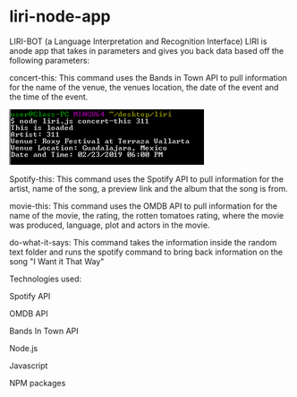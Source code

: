 # liri-node-app

LIRI-BOT (a Language Interpretation and Recognition Interface)
LIRI is anode app that takes in parameters and gives you back data based off the following parameters:


concert-this: This command uses the Bands in Town API to pull information for the name of the venue, the venues location, the date of the event and the time of the event. 

![Image of concert-this](https://github.com/Bcarterwaites/liri-node-app/blob/master/images/concert-this.png)

Spotify-this: This command uses the Spotify API to pull information for the artist, name of the song, a preview link  and the album that the song is from.

movie-this:  This command uses the OMDB API to pull information for the name of the movie, the rating, the rotten tomatoes rating, where the movie was produced, language, plot and actors in the movie.  


do-what-it-says:  This command takes the information inside the random text folder and runs the spotify command to bring back information on the song "I Want it That Way"

Technologies used:

Spotify API

OMDB API

Bands In Town API

Node.js

Javascript

NPM packages
